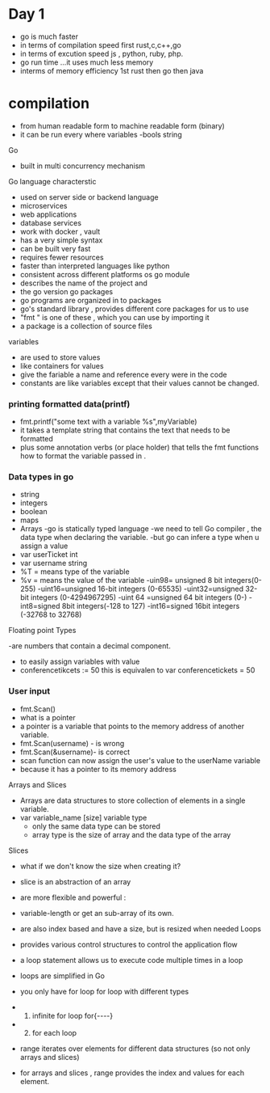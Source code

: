 Day 1
=

 - go is much faster
 - in terms of compilation speed first rust,c,c++,go
 - in terms of excution speed js , python, ruby, php.
 - go run time ...it uses much less memory 
 - interms of memory efficiency 1st rust then go then java

# compilation
- from human readable form to machine readable form (binary)
- it can be run every where
variables
-bools
string 

Go 
- built in multi concurrency mechanism

Go language characterstic 
- used on server side or backend language
- microservices 
- web applications 
- database services 
- work with docker , vault 
- has a very simple syntax
- can be built very fast 
- requires fewer resources 
- faster than interpreted languages like python 
- consistent across different platforms os
go module 
- describes the name of the project and 
- the go version
go packages
- go programs are organized in to packages 
- go's standard library , provides different core packages for us to use
- "fmt " is one of these , which you can use by importing it
- a package is a collection of source files 

variables 
- are used to store values 
- like containers for values
- give the fariable  a name and reference every were in the code 
- constants are like variables except that their values cannot be changed.
### printing formatted data(printf)

- fmt.printf("some text with a variable %s",myVariable)
- it takes a template string that contains the text that needs to be formatted 
- plus some annotation verbs (or place holder) that tells the fmt functions how to format the variable passed in . 
### Data types in go 

- string
- integers
- boolean
- maps 
- Arrays
-go is statically typed language
-we need to tell Go compiler , the data type when declaring the variable.
-but go can infere a type when u assign a value 
- var userTicket int
- var username string
- %T = means type of the variable
- %v = means the value of the variable
-uin98= unsigned 8 bit integers(0-255)
-uint16=unsigned 16-bit integers (0-65535)
-uint32=unsigned 32-bit integers (0-4294967295)
-uint 64 =unsigned 64 bit integers (0-)
-int8=signed 8bit integers(-128 to 127)
-int16=signed 16bit integers (-32768 to 32768)

Floating point Types

-are numbers that contain a decimal component.


- to easily assign variables with value
- conferencetikcets := 50 this is equivalen to var conferencetickets = 50
### User input
- fmt.Scan()
- what is a pointer 
- a pointer is a variable that points to the memory address of another variable.
- fmt.Scan(username) - is wrong
- fmt.Scan(&username)- is correct
- scan function can now assign the user's value to the userName variable
- because it has a pointer to its memory address

Arrays and Slices 


- Arrays are data structures to store collection of elements in a single variable.
- var variable_name [size] variable type
  - only the same data type can be stored 
  - array type is the size of array and the data type of the array

Slices

- what if we don't know the size when creating it?
- slice is an abstraction of an array
- are more flexible and powerful :
- variable-length or get an sub-array of its own.
- are also index based and have a size, but is resized when needed
Loops 

- provides various control structures to control the application flow
- a loop statement allows us to execute code multiple times in a loop
- loops are simplified in Go
- you only have for loop
for loop with different types
 - 1. infinite for loop
for{----}
- 2. for each loop 
- range iterates over elements for different data structures (so not only arrays and slices)
- for arrays and slices , range provides the index and values for each element.
